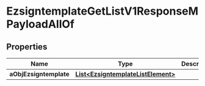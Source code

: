 

# EzsigntemplateGetListV1ResponseMPayloadAllOf

## Properties

Name | Type | Description | Notes
------------ | ------------- | ------------- | -------------
**aObjEzsigntemplate** | [**List&lt;EzsigntemplateListElement&gt;**](EzsigntemplateListElement.md) |  | 





